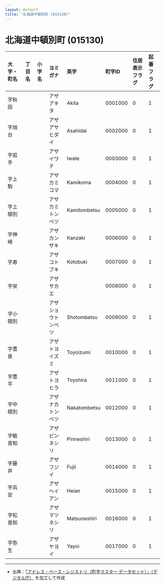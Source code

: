 ```yaml
---
layout: default
title: "北海道中頓別町 (015130)"
---
```


# 北海道中頓別町 (015130)

| 大字・町名 | 丁目名 | 小字名 | ヨミガナ | 英字 | 町字ID | 住居表示フラグ | 起番フラグ |
|:---|:---|:---|:---|:---|:---|:---|:---|
| 字秋田 |  |  | アザアキタ | Akita | 0001000 | 0 | 1 |
| 字旭台 |  |  | アザアサヒダイ | Asahidai | 0002000 | 0 | 1 |
| 字岩手 |  |  | アザイワテ | Iwate | 0003000 | 0 | 1 |
| 字上駒 |  |  | アザカミコマ | Kamikoma | 0004000 | 0 | 1 |
| 字上頓別 |  |  | アザカミトンベツ | Kamitombetsu | 0005000 | 0 | 1 |
| 字神崎 |  |  | アザカンザキ | Kanzaki | 0006000 | 0 | 1 |
| 字寿 |  |  | アザコトブキ | Kotobuki | 0007000 | 0 | 1 |
| 字栄 |  |  | アザサカエ |  | 0008000 | 0 | 1 |
| 字小頓別 |  |  | アザショウトンベツ | Shotombetsu | 0009000 | 0 | 1 |
| 字豊泉 |  |  | アザトヨイズミ | Toyoizumi | 0010000 | 0 | 1 |
| 字豊平 |  |  | アザトヨヒラ | Toyohira | 0011000 | 0 | 1 |
| 字中頓別 |  |  | アザナカトンベツ | Nakatombetsu | 0012000 | 0 | 1 |
| 字敏音知 |  |  | アザピンネシリ | Pinneshiri | 0013000 | 0 | 1 |
| 字藤井 |  |  | アザフジイ | Fujii | 0014000 | 0 | 1 |
| 字兵安 |  |  | アザヘイアン | Heian | 0015000 | 0 | 1 |
| 字松音知 |  |  | アザマツネシリ | Matsuneshiri | 0016000 | 0 | 1 |
| 字弥生 |  |  | アザヤヨイ | Yayoi | 0017000 | 0 | 1 |

---

- 出典：[「アドレス・ベース・レジストリ（町字マスター データセット）』（デジタル庁）](https://www.digital.go.jp/policies/base_registry_address/) を加工して作成